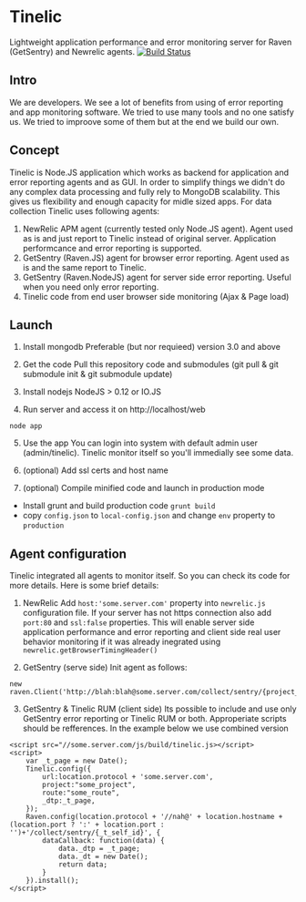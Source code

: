 # Tinelic
Lightweight application performance and error monitoring server for Raven (GetSentry) and Newrelic agents.
[![Build Status](https://travis-ci.org/sergeyksv/tinelic.svg?branch=master)](https://travis-ci.org/sergeyksv/tinelic)

## Intro
We are developers. We see a lot of benefits from using of error reporting and app monitoring software. We tried to use
many tools and no one satisfy us. We tried to improove some of them but at the end we build our own.

## Concept
Tinelic is Node.JS application which works as backend for application and error reporting agents and as GUI. In order
to simplify things we didn't do any complex data processing and fully rely to MongoDB scalability. This gives us
flexibility and enough capacity for midle sized apps.
For data collection Tinelic uses following agents:

1. NewRelic APM agent (currently tested only Node.JS agent). Agent used as is and just report to Tinelic instead of
original server. Application performcance and error reporting is supported.
2. GetSentry (Raven.JS) agent for browser error reporting. Agent used as is and the same report to Tinelic.
3. GetSentry (Raven.NodeJS) agent for server side error reporting. Useful when you need only error reporting.
4. Tinelic code from end user browser side monitoring (Ajax & Page load)

## Launch

1. Install mongodb
Preferable (but nor requieed) version 3.0 and above

2. Get the code
Pull this repository code and submodules (git pull & git submodule init & git submodule update)

3. Install nodejs
NodeJS > 0.12 or IO.JS

4. Run server and access it on http://localhost/web
  ```
  node app
  ```
5. Use the app
You can login into system with default admin user (admin/tinelic). Tinelic monitor itself so you'll immedially see some data.

6. (optional) Add ssl certs and host name

7. (optional) Compile minified code and launch in production mode
  - Install grunt and build production code ```grunt build```
  - copy ```config.json``` to ```local-config.json``` and change ```env``` property to ```production```

## Agent configuration

Tinelic integrated all agents to monitor itself. So you can check its code for more details. Here is some brief details:

1. NewRelic
Add ```host:'some.server.com'``` property into ```newrelic.js``` configuration file. If your server has not https connection also add
```port:80``` and ```ssl:false``` properties. This will enable server side application performance and error reporting
and client side real user behavior monitoring if it was already inegrated using ```newrelic.getBrowserTimingHeader()```

2. GetSentry (serve side)
Init agent as follows:
  ```
  new raven.Client('http://blah:blah@some.server.com/collect/sentry/{project_id});
  ```
3. GetSentry & Tinelic RUM (client side)
Its possible to include and use only GetSentry error reporting or Tinelic RUM or both. Approperiate scripts should be
refferences. In the example below we use combined version
```
<script src="//some.server.com/js/build/tinelic.js></script>
<script>
	var _t_page = new Date();
	Tinelic.config({
		url:location.protocol + 'some.server.com',
		project:"some_project",
		route:"some_route",
		_dtp:_t_page,
	});
	Raven.config(location.protocol + '//nah@' + location.hostname + (location.port ? ':' + location.port : '')+'/collect/sentry/{_t_self_id}', {
		dataCallback: function(data) {
			data._dtp = _t_page;
			data._dt = new Date();
			return data;
		}
	}).install();
</script>
```
